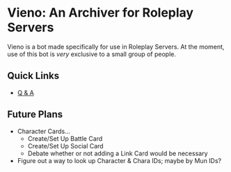 # Vieno: An Archiver for Roleplay Servers
Vieno is a bot made specifically for use in Roleplay Servers. At the moment, use of this bot is *very* exclusive to a small group of people.

## Quick Links
- [Q & A](https://github.com/Zyhod/Vieno/blob/main/Reference/QnA.md)

## Future Plans
- Character Cards...
    - Create/Set Up Battle Card
    - Create/Set Up Social Card
    - Debate whether or not adding a Link Card would be necessary
- Figure out a way to look up Character & Chara IDs; maybe by Mun IDs?